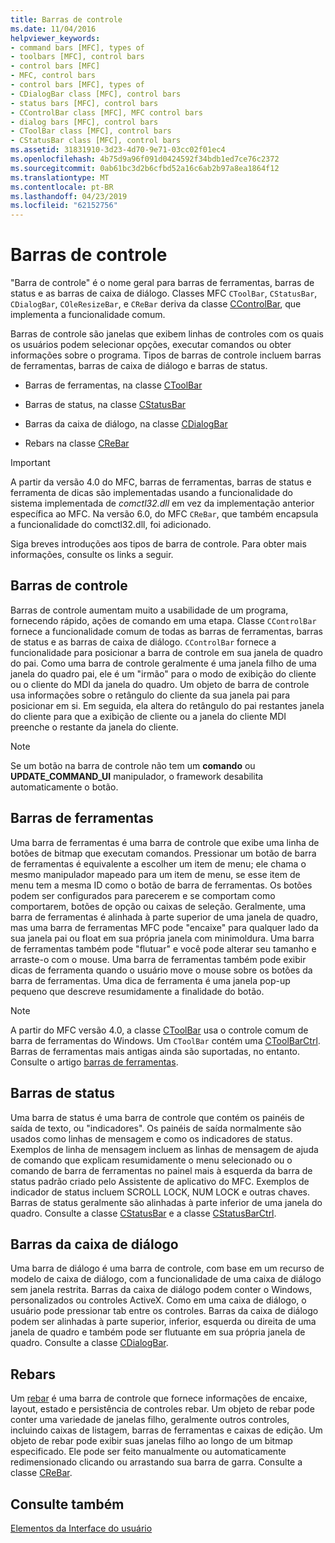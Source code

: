 ```yaml
---
title: Barras de controle
ms.date: 11/04/2016
helpviewer_keywords:
- command bars [MFC], types of
- toolbars [MFC], control bars
- control bars [MFC]
- MFC, control bars
- control bars [MFC], types of
- CDialogBar class [MFC], control bars
- status bars [MFC], control bars
- CControlBar class [MFC], MFC control bars
- dialog bars [MFC], control bars
- CToolBar class [MFC], control bars
- CStatusBar class [MFC], control bars
ms.assetid: 31831910-3d23-4d70-9e71-03cc02f01ec4
ms.openlocfilehash: 4b75d9a96f091d0424592f34bdb1ed7ce76c2372
ms.sourcegitcommit: 0ab61bc3d2b6cfbd52a16c6ab2b97a8ea1864f12
ms.translationtype: MT
ms.contentlocale: pt-BR
ms.lasthandoff: 04/23/2019
ms.locfileid: "62152756"
---
```

# <a name="control-bars"></a>Barras de controle

"Barra de controle" é o nome geral para barras de ferramentas, barras de status e as barras de caixa de diálogo. Classes MFC `CToolBar`, `CStatusBar`, `CDialogBar`, `COleResizeBar`, e `CReBar` deriva da classe [CControlBar](../mfc/reference/ccontrolbar-class.md), que implementa a funcionalidade comum.

Barras de controle são janelas que exibem linhas de controles com os quais os usuários podem selecionar opções, executar comandos ou obter informações sobre o programa. Tipos de barras de controle incluem barras de ferramentas, barras de caixa de diálogo e barras de status.

- Barras de ferramentas, na classe [CToolBar](../mfc/reference/ctoolbar-class.md)

- Barras de status, na classe [CStatusBar](../mfc/reference/cstatusbar-class.md)

- Barras da caixa de diálogo, na classe [CDialogBar](../mfc/reference/cdialogbar-class.md)

- Rebars na classe [CReBar](../mfc/reference/crebar-class.md)

> [!IMPORTANT]
>  A partir da versão 4.0 do MFC, barras de ferramentas, barras de status e ferramenta de dicas são implementadas usando a funcionalidade do sistema implementada de *comctl32.dll* em vez da implementação anterior específica ao MFC. Na versão 6.0, do MFC `CReBar`, que também encapsula a funcionalidade do comctl32.dll, foi adicionado.

Siga breves introduções aos tipos de barra de controle. Para obter mais informações, consulte os links a seguir.

## <a name="control-bars"></a>Barras de controle

Barras de controle aumentam muito a usabilidade de um programa, fornecendo rápido, ações de comando em uma etapa. Classe `CControlBar` fornece a funcionalidade comum de todas as barras de ferramentas, barras de status e as barras de caixa de diálogo. `CControlBar` fornece a funcionalidade para posicionar a barra de controle em sua janela de quadro do pai. Como uma barra de controle geralmente é uma janela filho de uma janela do quadro pai, ele é um "irmão" para o modo de exibição do cliente ou o cliente do MDI da janela do quadro. Um objeto de barra de controle usa informações sobre o retângulo do cliente da sua janela pai para posicionar em si. Em seguida, ela altera do retângulo do pai restantes janela do cliente para que a exibição de cliente ou a janela do cliente MDI preenche o restante da janela do cliente.

> [!NOTE]
>  Se um botão na barra de controle não tem um **comando** ou **UPDATE_COMMAND_UI** manipulador, o framework desabilita automaticamente o botão.

## <a name="toolbars"></a>Barras de ferramentas

Uma barra de ferramentas é uma barra de controle que exibe uma linha de botões de bitmap que executam comandos. Pressionar um botão de barra de ferramentas é equivalente a escolher um item de menu; ele chama o mesmo manipulador mapeado para um item de menu, se esse item de menu tem a mesma ID como o botão de barra de ferramentas. Os botões podem ser configurados para parecerem e se comportam como comportarem, botões de opção ou caixas de seleção. Geralmente, uma barra de ferramentas é alinhada à parte superior de uma janela de quadro, mas uma barra de ferramentas MFC pode "encaixe" para qualquer lado da sua janela pai ou float em sua própria janela com minimoldura. Uma barra de ferramentas também pode "flutuar" e você pode alterar seu tamanho e arraste-o com o mouse. Uma barra de ferramentas também pode exibir dicas de ferramenta quando o usuário move o mouse sobre os botões da barra de ferramentas. Uma dica de ferramenta é uma janela pop-up pequeno que descreve resumidamente a finalidade do botão.

> [!NOTE]
>  A partir do MFC versão 4.0, a classe [CToolBar](../mfc/reference/ctoolbar-class.md) usa o controle comum de barra de ferramentas do Windows. Um `CToolBar` contém uma [CToolBarCtrl](../mfc/reference/ctoolbarctrl-class.md). Barras de ferramentas mais antigas ainda são suportadas, no entanto. Consulte o artigo [barras de ferramentas](../mfc/mfc-toolbar-implementation.md).

## <a name="status-bars"></a>Barras de status

Uma barra de status é uma barra de controle que contém os painéis de saída de texto, ou "indicadores". Os painéis de saída normalmente são usados como linhas de mensagem e como os indicadores de status. Exemplos de linha de mensagem incluem as linhas de mensagem de ajuda de comando que explicam resumidamente o menu selecionado ou o comando de barra de ferramentas no painel mais à esquerda da barra de status padrão criado pelo Assistente de aplicativo do MFC. Exemplos de indicador de status incluem SCROLL LOCK, NUM LOCK e outras chaves. Barras de status geralmente são alinhadas à parte inferior de uma janela do quadro. Consulte a classe [CStatusBar](../mfc/reference/cstatusbar-class.md) e a classe [CStatusBarCtrl](../mfc/reference/cstatusbarctrl-class.md).

## <a name="dialog-bars"></a>Barras da caixa de diálogo

Uma barra de diálogo é uma barra de controle, com base em um recurso de modelo de caixa de diálogo, com a funcionalidade de uma caixa de diálogo sem janela restrita. Barras da caixa de diálogo podem conter o Windows, personalizados ou controles ActiveX. Como em uma caixa de diálogo, o usuário pode pressionar tab entre os controles. Barras da caixa de diálogo podem ser alinhadas à parte superior, inferior, esquerda ou direita de uma janela de quadro e também pode ser flutuante em sua própria janela de quadro. Consulte a classe [CDialogBar](../mfc/reference/cdialogbar-class.md).

## <a name="rebars"></a>Rebars

Um [rebar](../mfc/using-crebarctrl.md) é uma barra de controle que fornece informações de encaixe, layout, estado e persistência de controles rebar. Um objeto de rebar pode conter uma variedade de janelas filho, geralmente outros controles, incluindo caixas de listagem, barras de ferramentas e caixas de edição. Um objeto de rebar pode exibir suas janelas filho ao longo de um bitmap especificado. Ele pode ser feito manualmente ou automaticamente redimensionado clicando ou arrastando sua barra de garra. Consulte a classe [CReBar](../mfc/reference/crebar-class.md).

## <a name="see-also"></a>Consulte também

[Elementos da Interface do usuário](../mfc/user-interface-elements-mfc.md)
